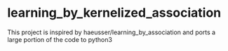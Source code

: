 # learning_by_kernelized_association
This project is inspired by haeusser/learning_by_association and ports a large portion of the code to python3
